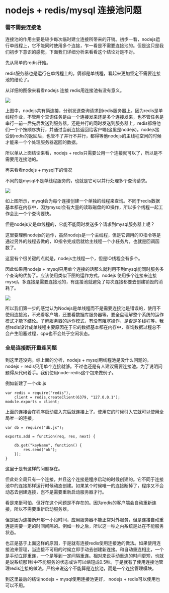 # nodejs + redis/mysql 连接池问题

### 需不需要连接池

连接池的作用主要是较少每次临时建立连接所带来的开销。初步一看，nodejs运行单线程上，它不能同时使用多个连接，乍一看是不需要连接池的。但是这只是我们初步下意识的感觉，下面我们详细分析来看看这个结论对是不对。

先从简单的redis开始。

redis服务器也是运行在单线程上的。俩都是单线程，看起来更加坚定不需要连接池的结论了。

从详细的图像来看看nodejs 连接 redis用连接池有没有意义。

![](http://biangbiangpic.b0.upaiyun.com/blog/baf9754e45406dd780e1329b50f5f002.png)

上图中，nodejs共有俩连接，分别发送查询请求到redis服务器上。因为redis是单线程作业，不管两个查询任务是由一个连接发来还是多个连接发来，也不管任务是串行一前一后先后发送到服务器，还是并行的同时发送到服务器上，redis都将他们一个个按顺序执行，并通过当前连接返回给客户端(这里是nodejs)。nodejs接受到redis的返回后，也管不了并行不并行，都得等他nodejs的主线程空闲的时候才能来一个个处理服务器返回的数据。
 
所以单从上面结论来看，nodejs + redis只需要公用一个连接就可以了，所以是不需要用连接池的。
 
再来看看nodejs + mysql下的情况
 
不同的是mysql不是单线程服务的，也就是它可以并行处理多个查询请求。

![](http://biangbiangpic.b0.upaiyun.com/blog/e5b5d1b3d714ab93ae4bc0e773f9fae6.png)

如上图所示，mysql会为每个连接创建一个单独的线程来查询。不同于redis数据基本都在内存中，因为mysql会有大量的读取磁盘的IO操作，所以多个线程一起工作会比一个个查询要快。
 
但是nodejs又是单线程的，它能不能同时发送多个请求到mysql服务器上呢？

这里要理解nodejs的运作，虽然nodejs是一个主线程，但是它调用的IO指令等是通过另外的线程去做的，IO指令完成后就给主线程一个小任务片，也就是回调函数了。

这里有个很关键的点就是，nodejs主线程一个，但是IO线程会有多个。

因此如果用nodejs + mysql只用单个连接的话那么就利用不到mysql能同时服务多个查询的优势了。应该使用类似下图的运作方式，nodejs 使用多个连接来连接mysql。多连接是需要连接池的，有连接池就避免了每次连接都要去创建销毁的消耗了。

![](http://biangbiangpic.b0.upaiyun.com/blog/8255f8b54a03af886bf9d466622cce67.png)

所以我们第一步的感觉认为Nodejs是单线程而不是需要连接池是错误的，使用不使用连接池，不光看客户端，还要看数据库服务器等。要全盘理解整个系统的运作模式才能下结论。了解服务器的运作模式，有没有阻塞操作，是否是多线程等。我想redis设计成单线程主要原因在于它的数据基本都在内存中，查询数据过程总不会产生阻塞过程，cpu也不会处于空闲状态。
 
### 全局连接断开重连问题

到这里还没完。综上面的分析，nodejs + mysql用线程池是没什么问题的。nodejs + redis只用单个连接就够。不过也还是有人建议需要连接池。为了说明问题得从代码着手。我们使用node-redis这个包来做例子。
 
例如新建了一个db.js

    var redis = require("redis"),
        client = redis.createClient(6379, "127.0.0.1");
    module.exports = client;

上面的连接会在程序启动载入完后就连接上了。使用它的时候引入它就可以使用全局唯一的连接。

    var db = require("db.js");

    exports.add = function(req, res, next) {
       
        db.get("keyName", function() {
            res.send("ok");
        });
    }

这里于是有这样的问题存在。

但此处全局只有一个连接，并且这个连接是程序启动的时候创建的。它不同于连接池中的连接那样运行时候动态创建。如果某个时候唯一的连接断掉了，程序又不会动态去创建连接，岂不是需要重新启动服务器才行。
 
看是来挺可怕，但好在这个问题是不存在的。因为redis的客户端会自动重新连接，所以不需要重新启动服务器。

但是因为连接断开那一小段时间，应用服务器不能正常对外服务，但是连接自动重连是需要一定的时间间隔的。例如一秒之后，所以这一秒之内系统是处在不能服务状态。
 
也正是基于上面这样的原因，于是就有连接redis使用连接池的做法。如果使用连接池来管理，当连接不可用的时候立即手动去创建新连接。和自动重连相比，一个是手动立即重连，一个是等到一定间隔重连。相对来说手动重连的时间更短，也就是说系统那1秒中不能服务的状态或许可以缩短成0.5秒。于是就有了使用连接池管理redis连接的做法。严格来说这个不能算是连接池，而是一个连接管理模块。 
 
到这里最后的结论nodejs + mysql使用连接池更好， nodejs + redis可以使用也可以不用。
 
